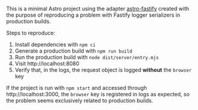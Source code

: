 This is a minimal Astro project using the adapter [astro-fastify](https://github.com/matthewp/astro-fastify) created with the purpose of reproducing a problem with Fastify logger serializers in production builds.

Steps to reproduce:
1. Install dependencies with `npm ci`
2. Generate a production build with `npm run build`
3. Run the production build with `node dist/server/entry.mjs`
4. Visit http://localhost:8080
5. Verify that, in the logs, the request object is logged **without** the `browser` key

If the project is run with `npm start` and accessed through http://localhost:3000, the `browser` key is registered in logs as expected, so the problem seems exclusively related to production builds.
